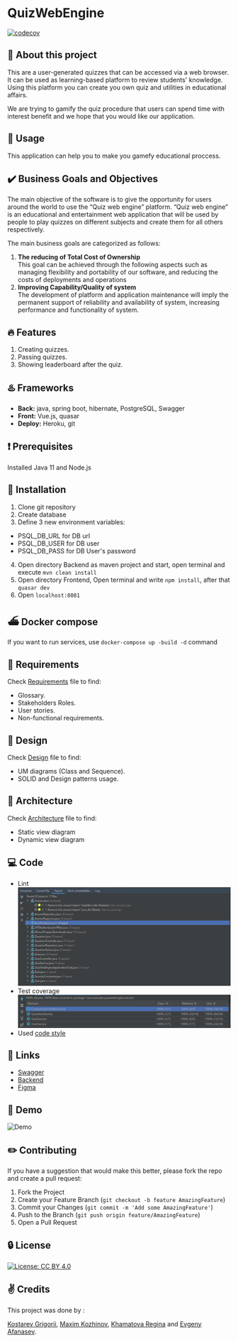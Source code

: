 # QuizWebEngine

[![codecov](https://codecov.io/gh/Maxkoz777/QuizWebEngine/branch/master/graph/badge.svg)](https://codecov.io/gh/Maxkoz777/QuizWebEngine)

## :wave: About this project
This are a user-generated quizzes that can be accessed via a web browser. It can be used as learning-based platform to review students' knowledge. Using this platform you can create you own quiz and utilities in educational affairs.

We are trying to gamify the quiz procedure that users can spend time with interest benefit and we hope that you would like our application.

## :game_die: Usage
This application can help you to make you gamefy educational proccess.

## :heavy_check_mark: Business Goals and Objectives
The main objective of the software is to give the opportunity for users around the world
to use the “Quiz web engine” platform. “Quiz web engine” is an educational and entertainment
web application that will be used by people to play quizzes on different subjects and create them
for all others respectively.

The main business goals are categorized as follows:
1. **The reducing of Total Cost of Ownership**\
This goal can be achieved through the following aspects such as managing flexibility
and portability of our software, and reducing the costs of deployments and operations
2. **Improving Capability/Quality of system**\
The development of platform and application maintenance will imply the permanent support of
reliability and availability of system, increasing performance and functionality of system.

## :fire: Features
1. Creating quizzes.
2. Passing quizzes.
3. Showing leaderboard after the quiz.

## :hotsprings: Frameworks
- **Back:** java, spring boot, hibernate, PostgreSQL, Swagger
- **Front:** Vue.js, quasar
- **Deploy:** Heroku, git

## :heavy_exclamation_mark: Prerequisites
Installed Java 11 and Node.js

## :wrench: Installation
1. Clone git repository
2. Create database
3. Define 3 new environment variables:
- PSQL_DB_URL for DB url
- PSQL_DB_USER for DB user
- PSQL_DB_PASS for DB User's password
4. Open directory Backend as maven project and start, open terminal and execute `mvn clean install`
5. Open directory Frontend, Open terminal and write `npm install`, after that `quasar dev`
6. Open `localhost:8081`

## :ferry: Docker compose
If you want to run services, use `docker-compose up -build -d` command

## :bookmark_tabs: Requirements
Check [Requirements](/documentation/Requirements.md) file to find:
- Glossary.
- Stakeholders Roles.
- User stories.
- Non-functional requirements.

## :art: Design
Check [Design](/documentation/Design.md) file to find:
- UM diagrams (Class and Sequence).
- SOLID and Design patterns usage.

## :hammer: Architecture
Check [Architecture](/documentation/Architecture.md) file to find:
- Static view diagram
- Dynamic view diagram

## :computer: Code
- Lint\
![Lint](/documentation/diagrams/lint.png)
- Test coverage\
![Test coverage](/documentation/diagrams/test_coverage.png)
- Used [code style](/documentation/CodeStyle.md)

## :link: Links
- [Swagger](https://quizwebengineback.herokuapp.com/swagger-ui.html)
- [Backend](https://quizwebengineback.herokuapp.com)
- [Figma](https://www.figma.com/file/ZDGvE0XfUQobBqqStit8lj)

## :movie_camera: Demo
![Demo](/documentation/diagrams/Demo.gif)

## :pencil2: Contributing
If you have a suggestion that would make this better, please fork the repo and create a pull request:

1. Fork the Project
2. Create your Feature Branch (`git checkout -b feature AmazingFeature`)
3. Commit your Changes (`git commit -m 'Add some AmazingFeature'`)
4. Push to the Branch (`git push origin feature/AmazingFeature`)
5. Open a Pull Request

## :lock: License
[![License: CC BY 4.0](https://img.shields.io/badge/License-CC_BY_4.0-lightgrey.svg)](https://creativecommons.org/licenses/by/4.0/)

## :v: Credits
This project was done by :

[Kostarev Grigorii](https://github.com/none-word), [Maxim Kozhinov](https://github.com/Maxkoz777), [Khamatova Regina](https://github.com/Homa3030) and [Evgeny Afanasev](https://github.com/AfanasevEvgeny).
